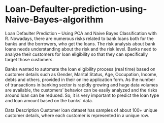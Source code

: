 # Loan-Defaulter-prediction-using-Naive-Bayes-algorithm
Loan Defaulter Prediction – Using PCA and Naive Bayes Classification with R.
Nowadays, there are numerous risks related to bank loans both for the banks and the borrowers, who get the loans. The risk analysis about bank loans needs understanding about the risk and the risk level. Banks need to analyze their customers for loan eligibility so that they can specifically target those customers. 

Banks wanted to automate the loan eligibility process (real time) based on customer details such as Gender, Marital Status, Age, Occupation, Income, debts and others, provided in their online application form. As the number of transactions in banking sector is rapidly growing and huge data volumes are available, the customers’ behavior can be easily analyzed and the risks around loan can be reduced. So, it is very important to predict the loan type and loan amount based on the banks’ data.

Data Description
Customer loan dataset has samples of about 100+ unique customer details, where each customer is represented in a unique row.
